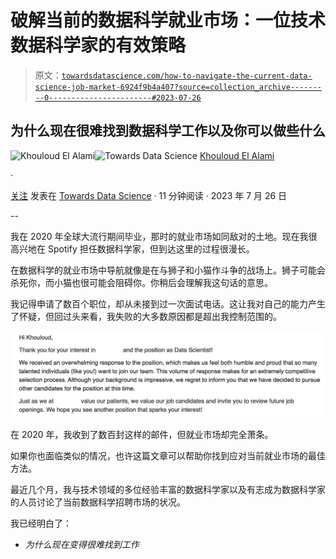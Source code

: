 # 破解当前的数据科学就业市场：一位技术数据科学家的有效策略

> 原文：[`towardsdatascience.com/how-to-navigate-the-current-data-science-job-market-6924f9b4a407?source=collection_archive---------0-----------------------#2023-07-26`](https://towardsdatascience.com/how-to-navigate-the-current-data-science-job-market-6924f9b4a407?source=collection_archive---------0-----------------------#2023-07-26)

## 为什么现在很难找到数据科学工作以及你可以做些什么

[](https://medium.com/@elalamik?source=post_page-----6924f9b4a407--------------------------------)![Khouloud El Alami](https://medium.com/@elalamik?source=post_page-----6924f9b4a407--------------------------------)[](https://towardsdatascience.com/?source=post_page-----6924f9b4a407--------------------------------)![Towards Data Science](https://towardsdatascience.com/?source=post_page-----6924f9b4a407--------------------------------) [Khouloud El Alami](https://medium.com/@elalamik?source=post_page-----6924f9b4a407--------------------------------)

·

[关注](https://medium.com/m/signin?actionUrl=https%3A%2F%2Fmedium.com%2F_%2Fsubscribe%2Fuser%2F9c6a36490614&operation=register&redirect=https%3A%2F%2Ftowardsdatascience.com%2Fhow-to-navigate-the-current-data-science-job-market-6924f9b4a407&user=Khouloud+El+Alami&userId=9c6a36490614&source=post_page-9c6a36490614----6924f9b4a407---------------------post_header-----------) 发表在 [Towards Data Science](https://towardsdatascience.com/?source=post_page-----6924f9b4a407--------------------------------) · 11 分钟阅读 · 2023 年 7 月 26 日[](https://medium.com/m/signin?actionUrl=https%3A%2F%2Fmedium.com%2F_%2Fvote%2Ftowards-data-science%2F6924f9b4a407&operation=register&redirect=https%3A%2F%2Ftowardsdatascience.com%2Fhow-to-navigate-the-current-data-science-job-market-6924f9b4a407&user=Khouloud+El+Alami&userId=9c6a36490614&source=-----6924f9b4a407---------------------clap_footer-----------)

--

[](https://medium.com/m/signin?actionUrl=https%3A%2F%2Fmedium.com%2F_%2Fbookmark%2Fp%2F6924f9b4a407&operation=register&redirect=https%3A%2F%2Ftowardsdatascience.com%2Fhow-to-navigate-the-current-data-science-job-market-6924f9b4a407&source=-----6924f9b4a407---------------------bookmark_footer-----------)

我在 2020 年全球大流行期间毕业，那时的就业市场如同敌对的土地。现在我很高兴地在 Spotify 担任数据科学家，但到达这里的过程很漫长。

在数据科学的就业市场中导航就像是在与狮子和小猫作斗争的战场上。狮子可能会杀死你，而小猫也很可能会阻碍你。你稍后会理解我这句话的意思。

我记得申请了数百个职位，却从未接到过一次面试电话。这让我对自己的能力产生了怀疑，但回过头来看，我失败的大多数原因都是超出我控制范围的。

![](img/8fc11573977c6c0a3d12c8fbf840dd9c.png)

在 2020 年，我收到了数百封这样的邮件，但就业市场却完全萧条。

如果你也面临类似的情况，也许这篇文章可以帮助你找到应对当前就业市场的最佳方法。

最近几个月，我与技术领域的多位经验丰富的数据科学家以及有志成为数据科学家的人员讨论了当前数据科学招聘市场的状况。

我已经明白了：

+   *为什么现在变得很难找到工作*
